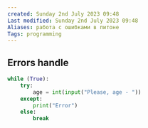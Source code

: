 ```yaml
---
created: Sunday 2nd July 2023 09:48
Last modified: Sunday 2nd July 2023 09:48
Aliases: работа с ошибками в питоне
Tags: programming
---
```


## Errors handle

```python
while (True):  
    try:  
        age = int(input("Please, age - "))  
    except:  
        print("Error")  
    else:  
        break
```
